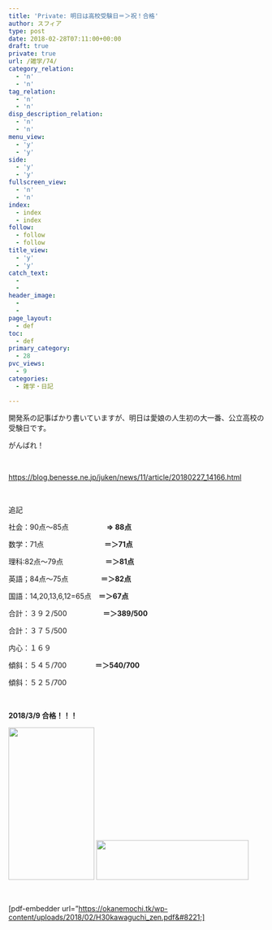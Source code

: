 ```yaml
---
title: 'Private: 明日は高校受験日＝＞祝！合格'
author: スフィア
type: post
date: 2018-02-28T07:11:00+00:00
draft: true
private: true
url: /雑学/74/
category_relation:
  - 'n'
  - 'n'
tag_relation:
  - 'n'
  - 'n'
disp_description_relation:
  - 'n'
  - 'n'
menu_view:
  - 'y'
  - 'y'
side:
  - 'y'
  - 'y'
fullscreen_view:
  - 'n'
  - 'n'
index:
  - index
  - index
follow:
  - follow
  - follow
title_view:
  - 'y'
  - 'y'
catch_text:
  - 
  - 
header_image:
  - 
  - 
page_layout:
  - def
toc:
  - def
primary_category:
  - 28
pvc_views:
  - 9
categories:
  - 雑学・日記

---
```

開発系の記事ばかり書いていますが、明日は愛娘の人生初の大一番、公立高校の受験日です。

がんばれ！

&nbsp;

https://blog.benesse.ne.jp/juken/news/11/article/20180227_14166.html

&nbsp;

追記

社会：90点～85点                   **=> 88点**

数学：71点　　　　                **＝＞71点**

理科:82点～79点                     **＝＞81点**

英語；84点～75点　　　　  **＝＞82点**

国語：14,20,13,6,12=65点　**＝＞67点**

合計：３９２/500                  **＝＞389/500**

合計：３７５/500

内心：１６９

傾斜：５４５/700　　　　**＝＞540/700**

傾斜：５２５/700

&nbsp;

**2018/3/9 合格！！！**

<img class="alignnone size-medium wp-image-94" src="https://okanemochi.tk/wp-content/uploads/2018/02/1520605007085-169x300.jpg" alt="" width="169" height="300" />

<img class="alignnone size-medium wp-image-136" src="https://okanemochi.tk/wp-content/uploads/2018/03/498af3a538429475960d7723457fc283-e1521814565338-300x78.jpg" alt="" width="300" height="78" />

&nbsp;

[pdf-embedder url=&#8221;https://okanemochi.tk/wp-content/uploads/2018/02/H30kawaguchi_zen.pdf&#8221;]